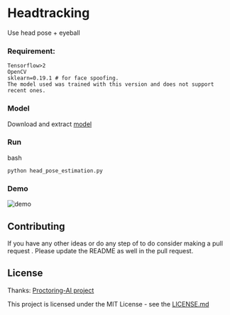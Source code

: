 # Headtracking
Use head pose + eyeball

### Requirement:
```
Tensorflow>2
OpenCV
sklearn=0.19.1 # for face spoofing. 
The model used was trained with this version and does not support recent ones.
```
### Model
Download and extract
[model](https://drive.google.com/drive/folders/1vsbAhs2kvW8cOKZuBswQaIC7NhNxYSwi?usp=sharing)

### Run
bash
```
python head_pose_estimation.py
```
### Demo
![demo](demo.gif)

## Contributing

If you have any other ideas or do any step of to do consider making a pull request . Please update the README as well in the pull request.

## License

Thanks: [Proctoring-AI project](https://github.com/vardanagarwal/Proctoring-AI)

This project is licensed under the MIT License - see the [LICENSE.md](../../tree/master/LICENSE.md)
